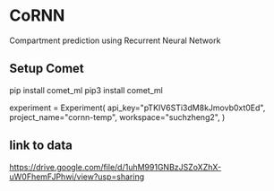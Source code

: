 # CoRNN
Compartment prediction using Recurrent Neural Network


## Setup Comet

pip install comet_ml
pip3 install comet_ml

experiment = Experiment(
    api_key="pTKIV6STi3dM8kJmovb0xt0Ed",
    project_name="cornn-temp",
    workspace="suchzheng2",
)

## link to data

https://drive.google.com/file/d/1uhM991GNBzJSZoXZhX-uW0FhemFJPhwi/view?usp=sharing